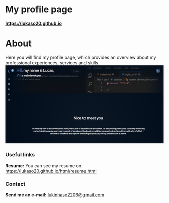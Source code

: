 # My profile page
**https://lukaso20.github.io**

# About
Here you will find my profile page, which provides an overview about my professional experiences, services and skills.
![Main page](libs/img/image_presentation.png)   

### Useful links
**Resume:** You can see my resume on https://lukaso20.github.io/html/resume.html

### Contact
**Send me an e-mail:** [lukinhaso2206@gmail.com](mailto:lukinhaso2206@gmail.com)